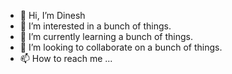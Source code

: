 - 👋 Hi, I’m Dinesh
- 👀 I’m interested in a bunch of things.
- 🌱 I’m currently learning a bunch of things.
- 💞️ I’m looking to collaborate on a bunch of things.
- 📫 How to reach me ...

<!---
dipa-odoo/dipa-odoo is a ✨ special ✨ repository because its `README.md` (this file) appears on your GitHub profile.
You can click the Preview link to take a look at your changes.
--->
